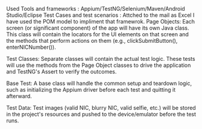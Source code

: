 Used Tools and frameworks : Appium/TestNG/Selenium/Maven/Android Studio/Eclipse Test Cases and test scenarios : Attched to the mail as Excel I have used the POM model to impliment that framewrok. Page Objects: Each screen (or significant component) of the app will have its own Java class. This class will contain the locators for the UI elements on that screen and the methods that perform actions on them (e.g., clickSubmitButton(), enterNICNumber()).

Test Classes: Separate classes will contain the actual test logic. These tests will use the methods from the Page Object classes to drive the application and TestNG's Assert to verify the outcomes.

Base Test: A base class will handle the common setup and teardown logic, such as initializing the Appium driver before each test and quitting it afterward.

Test Data: Test images (valid NIC, blurry NIC, valid selfie, etc.) will be stored in the project's resources and pushed to the device/emulator before the test runs.
